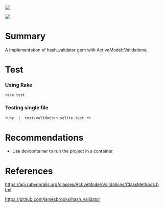 <a href="https://codeclimate.com/github/flecto-io/hashy-validator/maintainability"><img src="https://api.codeclimate.com/v1/badges/8818718c3f8ac08a1f05/maintainability" /></a>

<a href="https://codeclimate.com/github/flecto-io/hashy-validator/test_coverage"><img src="https://api.codeclimate.com/v1/badges/8818718c3f8ac08a1f05/test_coverage" /></a>

# Summary

A implementation of hash_validator gem with ActiveModel::Validations.

# Test

### Using Rake

```bash
rake test
```

### Testing single file 

```bash
ruby -I. test/validation_sqlite_test.rb
```

# Recommendations

- Use devcontainer to run the project in a container.

# References

https://api.rubyonrails.org/classes/ActiveModel/Validations/ClassMethods.html

https://github.com/jamesbrooks/hash_validator